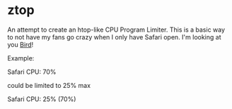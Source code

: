 # ztop

An attempt to create an htop-like CPU Program Limiter. This is a basic way to not have my fans go crazy when I only have Safari open. I'm looking at you [Bird](https://github.com/martnst/OS-X-Process-Cheatsheet)!

Example:

Safari CPU: 70%

could be limited to 25% max

Safari CPU: 25% (70%)

